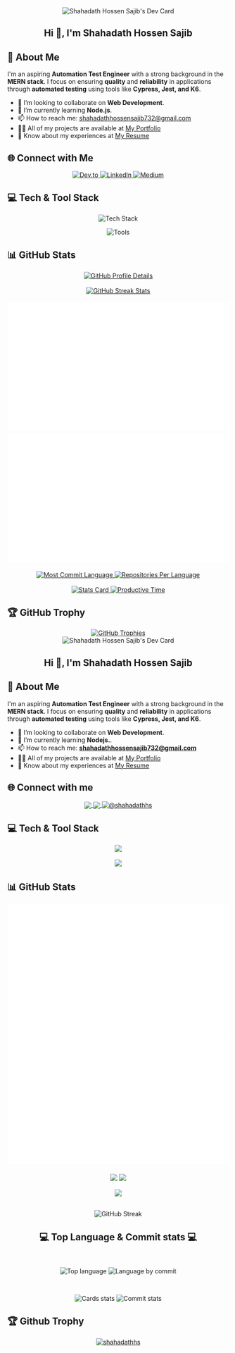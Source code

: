 <!DOCTYPE html>
<html lang="en">
<head>
  <meta charset="UTF-8">
  <meta name="viewport" content="width=device-width, initial-scale=1.0">
  <title>Shahadath Hossen Sajib - GitHub Profile</title>
</head>
<body>
  <div align="center"> 
    <img src="https://api.daily.dev/devcards/v2/6ZhjUdRchhuOpkZR8LgkG.png?type=wide&r=miv" width="652" alt="Shahadath Hossen Sajib's Dev Card" />
  </div>

  <h2 align="center">Hi 👋, I'm Shahadath Hossen Sajib</h2>

  <h2>💫 About Me</h2>
  <p>I'm an aspiring <strong>Automation Test Engineer</strong> with a strong background in the <strong>MERN stack</strong>. I focus on ensuring <strong>quality</strong> and <strong>reliability</strong> in applications through <strong>automated testing</strong> using tools like <strong>Cypress, Jest, and K6</strong>.</p>
  <ul>
    <li>👯 I’m looking to collaborate on <strong>Web Development</strong>.</li>
    <li>🌱 I’m currently learning <strong>Node.js</strong>.</li>
    <li>📫 How to reach me: <a href="mailto:shahadathhossensajib732@gmail.com">shahadathhossensajib732@gmail.com</a></li>
    <li>👨‍💻 All of my projects are available at <a href="https://shahadathhs.vercel.app">My Portfolio</a></li>
    <li>📄 Know about my experiences at <a href="https://docs.google.com/document/d/1F4lDxGKNkrY5k2UB7CEjSSNqoK06COyGfz5KDlSH0kY/edit?usp=sharing">My Resume</a></li>
  </ul>

  <h2>🌐 Connect with Me</h2>
  <p align="center">
    <a href="https://dev.to/shahadathhs" target="_blank">
      <img src="https://skillicons.dev/icons?i=devto&theme=dark" alt="Dev.to" />
    </a>
    <a href="https://linkedin.com/in/shahadathhs" target="_blank">
      <img src="https://skillicons.dev/icons?i=linkedin&theme=dark" alt="LinkedIn" />
    </a>
    <a href="https://medium.com/@shahadathhs" target="_blank">
      <img src="https://raw.githubusercontent.com/rahuldkjain/github-profile-readme-generator/master/src/images/icons/Social/medium.svg" alt="Medium" height="47" width="50" />
    </a>
  </p>

  <h2>💻 Tech & Tool Stack</h2>
  <p align="center">
    <img src="https://skillicons.dev/icons?i=js,ts,react,nextjs,nodejs,express,mongodb&theme=dark" alt="Tech Stack" /> 
  </p>
  <p align="center">
    <img src="https://skillicons.dev/icons?i=vscode,postman,git,github,jest,vitest,cypress&theme=dark" alt="Tools" /> 
  </p>

  <h2>📊 GitHub Stats</h2>
  <div align="center">
    <a href="https://github.com/shahadathhs">
      <img src="https://github-profile-summary-cards.vercel.app/api/cards/profile-details?username=shahadathhs&theme=dark" alt="GitHub Profile Details" />
    </a>
    <br /><br />
    <a href="https://github.com/shahadathhs">
      <img src="https://github-readme-streak-stats.herokuapp.com?user=shahadathhs&theme=dark" alt="GitHub Streak Stats" />
    </a>
    <br /><br />
    <a align="center" href="https://github.com/shahadathhs/github-stats">
      <img src="https://github.com/shahadathhs/github-stats/blob/master/generated/overview.svg#gh-dark-mode-only" />
      <img src="https://github.com/shahadathhs/github-stats/blob/master/generated/languages.svg#gh-dark-mode-only" />
    </a>
    <br /><br />
    <a href="https://github.com/shahadathhs">
      <img src="http://github-profile-summary-cards.vercel.app/api/cards/most-commit-language?username=shahadathhs&theme=dark" alt="Most Commit Language" />
      <img src="http://github-profile-summary-cards.vercel.app/api/cards/repos-per-language?username=shahadathhs&theme=dark" alt="Repositories Per Language" /> 
    </a>
    <br /><br />
    <a href="https://github.com/shahadathhs">
      <img src="http://github-profile-summary-cards.vercel.app/api/cards/stats?username=shahadathhs&theme=dark" alt="Stats Card" />
      <img src="http://github-profile-summary-cards.vercel.app/api/cards/productive-time?username=shahadathhs&theme=dark&utcOffset=8" alt="Productive Time" />
    </a>
  </div>

  <h2>🏆 GitHub Trophy</h2>
  <div align="center">
    <a href="https://github.com/ryo-ma/github-profile-trophy">
      <img src="https://github-profile-trophy.vercel.app/?username=shahadathhs" alt="GitHub Trophies" />
    </a>
  </div>
</body>
</html>



<div align="center"> 
  <img src="https://api.daily.dev/devcards/v2/6ZhjUdRchhuOpkZR8LgkG.png?type=wide&r=miv" width="652" alt="Shahadath Hossen Sajib's Dev Card"/>
</div>

<h2 align="center">Hi 👋, I'm Shahadath Hossen Sajib</h2>

## 💫 About Me

I'm an aspiring **Automation Test Engineer** with a strong background in the **MERN stack**. I focus on ensuring **quality** and **reliability** in applications through **automated testing** using tools like **Cypress, Jest, and K6**.

- 👯 I’m looking to collaborate on **Web Development**.
- 🌱 I’m currently learning **Nodejs.**.
- 📫 How to reach me: **shahadathhossensajib732@gmail.com**
- 👨‍💻 All of my projects are available at [My Portfolio](https://shahadathhs.vercel.app)
- 📄 Know about my experiences at [My Resume](https://docs.google.com/document/d/1F4lDxGKNkrY5k2UB7CEjSSNqoK06COyGfz5KDlSH0kY/edit?usp=sharing)

## 🌐 Connect with me

<p align="center">
  <a href="https://dev.to/shahadathhs" target="_blank">
    <img align="center" src="https://skillicons.dev/icons?i=devto&theme=dark" />
  </a>
  <a href="https://linkedin.com/in/shahadathhs" target="_blank">
    <img align="center" src="https://skillicons.dev/icons?i=linkedin&theme=dark" />
  </a>
  <a href="https://medium.com/@shahadathhs" target="_blank">
    <img align="center" src="https://raw.githubusercontent.com/rahuldkjain/github-profile-readme-generator/master/src/images/icons/Social/medium.svg" alt="@shahadathhs" height="47" width="50" />
  </a>
</p>

## 💻 Tech & Tool Stack

<p align="center">
  <img src="https://skillicons.dev/icons?i=js,ts,react,nextjs,nodejs,express,mongodb&theme=dark" /> 
</p>

<p align="center">
  <img src="https://skillicons.dev/icons?i=vscode,postman,git,github,jest,vitest,cypress&theme=dark" /> 
</p>

## 📊 GitHub Stats

<div align="center">
  <a align="center" href="https://github.com/shahadathhs/github-stats">
    <img src="https://github.com/shahadathhs/github-stats/blob/master/generated/overview.svg#gh-dark-mode-only" />
    <img src="https://github.com/shahadathhs/github-stats/blob/master/generated/languages.svg#gh-dark-mode-only" />
  </a>

  <br>
  <br>
  
  <img align="center" src="http://github-profile-summary-cards.vercel.app/api/cards/most-commit-language?username=shahadathhs&theme=dark" />
  <img align="center" src="http://github-profile-summary-cards.vercel.app/api/cards/repos-per-language?username=shahadathhs&theme=dark"  /> 
  
  <br>
  <br>
  
  <img align="center" src="http://github-profile-summary-cards.vercel.app/api/cards/profile-details?username=shahadathhs&theme=dark" /> 
  
  <br>
  <br>
  
  <p align="center">
    <img src="https://github-readme-streak-stats.herokuapp.com?user=shahadathhs&theme=dark" alt="GitHub Streak" />
  </p>
</div>

<div align="center">
<h2 align="center">💻 Top Language & Commit stats 💻</h2>
<br>

  ![Top language](http://github-profile-summary-cards.vercel.app/api/cards/repos-per-language?username=Ishtiak007&theme=dark)
  ![Language by commit](http://github-profile-summary-cards.vercel.app/api/cards/most-commit-language?username=Ishtiak007&theme=dark)
</div>

<div align="center">
<br>

  ![Cards stats](http://github-profile-summary-cards.vercel.app/api/cards/stats?username=Ishtiak007&theme=dark)
  ![Commit stats](http://github-profile-summary-cards.vercel.app/api/cards/productive-time?username=Ishtiak007&theme=dark&utcOffset=8)
</div>

## 🏆 Github Trophy

<div align="center">
  <p align="center"> 
    <a href="https://github.com/ryo-ma/github-profile-trophy"><img src="https://github-profile-trophy.vercel.app/?username=shahadathhs" alt="shahadathhs" /></a> 
  </p>
</div>
